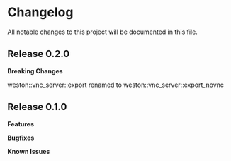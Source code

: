 # Changelog

All notable changes to this project will be documented in this file.

## Release 0.2.0

**Breaking Changes**

weston::vnc_server::export renamed to weston::vnc_server::export_novnc

## Release 0.1.0

**Features**

**Bugfixes**

**Known Issues**
